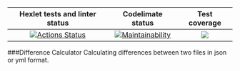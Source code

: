 | Hexlet tests and linter status | Codelimate status | Test coverage |
|:------------:|:------------:|:------------:|
| [![Actions Status](https://github.com/feather-tail/frontend-project-46/actions/workflows/hexlet-check.yml/badge.svg)](https://github.com/feather-tail/frontend-project-46/actions)    | [![Maintainability](https://api.codeclimate.com/v1/badges/21d8e6d12aee2665ee8f/maintainability)](https://codeclimate.com/github/feather-tail/frontend-project-46/maintainability)   | <a href="https://codeclimate.com/github/feather-tail/frontend-project-46/test_coverage"><img src="https://api.codeclimate.com/v1/badges/21d8e6d12aee2665ee8f/test_coverage" /></a>   |

###Difference Calculator
Calculating differences between two files in json or yml format.
